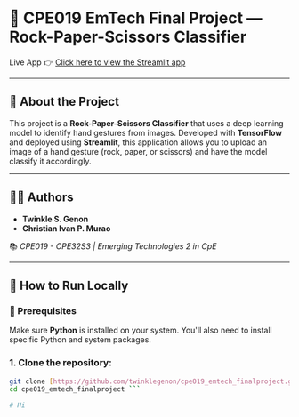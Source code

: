 # 🧠 CPE019 EmTech Final Project — Rock-Paper-Scissors Classifier

Live App 👉 [Click here to view the Streamlit app](https://twinklegenon-cpe019-emtech-finalproject-app-k0b820.streamlit.app/)

---

## 📌 About the Project

This project is a **Rock-Paper-Scissors Classifier** that uses a deep learning model to identify hand gestures from images. Developed with **TensorFlow** and deployed using **Streamlit**, this application allows you to upload an image of a hand gesture (rock, paper, or scissors) and have the model classify it accordingly.

---

## 👩‍💻 Authors

* **Twinkle S. Genon**
* **Christian Ivan P. Murao**

📚 *CPE019 - CPE32S3 | Emerging Technologies 2 in CpE*

---

## 🚀 How to Run Locally

### 🧱 Prerequisites

Make sure **Python** is installed on your system. You'll also need to install specific Python and system packages.

### 1. Clone the repository:

```bash
git clone [https://github.com/twinklegenon/cpe019_emtech_finalproject.git](https://github.com/twinklegenon/cpe019_emtech_finalproject.git)
cd cpe019_emtech_finalproject ```

# Hi

